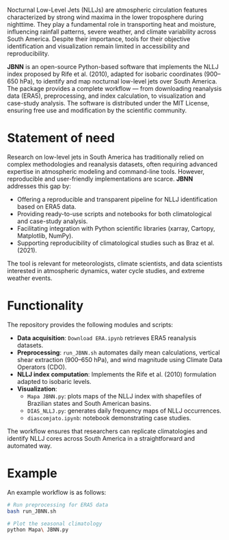 Nocturnal Low-Level Jets (NLLJs) are atmospheric circulation features characterized by strong wind maxima in the lower troposphere during nighttime. They play a fundamental role in transporting heat and moisture, influencing rainfall patterns, severe weather, and climate variability across South America. Despite their importance, tools for their objective identification and visualization remain limited in accessibility and reproducibility.

**JBNN** is an open-source Python-based software that implements the NLLJ index proposed by Rife et al. (2010), adapted for isobaric coordinates (900–650 hPa), to identify and map nocturnal low-level jets over South America. The package provides a complete workflow — from downloading reanalysis data (ERA5), preprocessing, and index calculation, to visualization and case-study analysis. The software is distributed under the MIT License, ensuring free use and modification by the scientific community.

# Statement of need

Research on low-level jets in South America has traditionally relied on complex methodologies and reanalysis datasets, often requiring advanced expertise in atmospheric modeling and command-line tools. However, reproducible and user-friendly implementations are scarce. **JBNN** addresses this gap by:

- Offering a reproducible and transparent pipeline for NLLJ identification based on ERA5 data.  
- Providing ready-to-use scripts and notebooks for both climatological and case-study analysis.  
- Facilitating integration with Python scientific libraries (xarray, Cartopy, Matplotlib, NumPy).  
- Supporting reproducibility of climatological studies such as Braz et al. (2021).  

The tool is relevant for meteorologists, climate scientists, and data scientists interested in atmospheric dynamics, water cycle studies, and extreme weather events.

# Functionality

The repository provides the following modules and scripts:

- **Data acquisition**: `Download ERA.ipynb` retrieves ERA5 reanalysis datasets.  
- **Preprocessing**: `run_JBNN.sh` automates daily mean calculations, vertical shear extraction (900–650 hPa), and wind magnitude using Climate Data Operators (CDO).  
- **NLLJ index computation**: Implements the Rife et al. (2010) formulation adapted to isobaric levels.  
- **Visualization**:  
  - `Mapa JBNN.py`: plots maps of the NLLJ index with shapefiles of Brazilian states and South American basins.  
  - `DIAS_NLLJ.py`: generates daily frequency maps of NLLJ occurrences.  
  - `diascomjato.ipynb`: notebook demonstrating case studies.  

The workflow ensures that researchers can replicate climatologies and identify NLLJ cores across South America in a straightforward and automated way.

# Example

An example workflow is as follows:

```bash
# Run preprocessing for ERA5 data
bash run_JBNN.sh

# Plot the seasonal climatology
python Mapa\ JBNN.py
